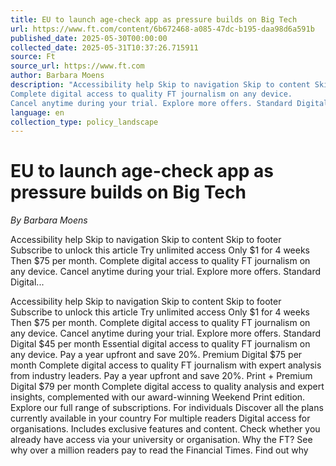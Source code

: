 ```yaml
---
title: EU to launch age-check app as pressure builds on Big Tech
url: https://www.ft.com/content/6b672468-a085-47dc-b195-daa98d6a591b
published_date: 2025-05-30T00:00:00
collected_date: 2025-05-31T10:37:26.715911
source: Ft
source_url: https://www.ft.com
author: Barbara Moens
description: "Accessibility help Skip to navigation Skip to content Skip to footer Subscribe to unlock this article Try unlimited access Only $1 for 4 weeks Then $75 per month.
Complete digital access to quality FT journalism on any device.
Cancel anytime during your trial. Explore more offers. Standard Digital..."
language: en
collection_type: policy_landscape
---
```


# EU to launch age-check app as pressure builds on Big Tech

*By Barbara Moens*

Accessibility help Skip to navigation Skip to content Skip to footer Subscribe to unlock this article Try unlimited access Only $1 for 4 weeks Then $75 per month.
Complete digital access to quality FT journalism on any device.
Cancel anytime during your trial. Explore more offers. Standard Digital...

Accessibility help Skip to navigation Skip to content Skip to footer Subscribe to unlock this article Try unlimited access Only $1 for 4 weeks Then $75 per month.
Complete digital access to quality FT journalism on any device.
Cancel anytime during your trial. Explore more offers. Standard Digital $45 per month Essential digital access to quality FT journalism on any device. Pay a year upfront and save 20%. Premium Digital $75 per month Complete digital access to quality FT journalism with expert analysis from industry leaders. Pay a year upfront and save 20%. Print + Premium Digital $79 per month Complete digital access to quality analysis and expert insights, complemented with our award-winning Weekend Print edition. Explore our full range of subscriptions. For individuals Discover all the plans currently available in your country For multiple readers Digital access for organisations. Includes exclusive features and content. Check whether you already have access via your university or organisation. Why the FT? See why over a million readers pay to read the Financial Times. Find out why
